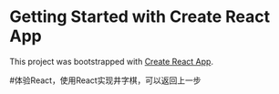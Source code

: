 # Getting Started with Create React App

This project was bootstrapped with [Create React App](https://github.com/facebook/create-react-app).

#体验React，使用React实现井字棋，可以返回上一步
